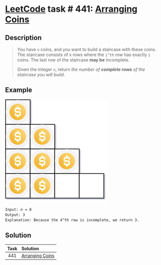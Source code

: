 # [LeetCode][leetcode] task # 441: [Arranging Coins][task]

Description
-----------

> You have `n` coins, and you want to build a staircase with these coins.
> The staircase consists of `k` rows where the `i^th` row has exactly `i` coins.
> The last row of the staircase **may be** incomplete.
> 
> Given the integer `n`, return _the number of **complete rows** of the staircase you will build_.

 Example
-------

![staircase.png](image/staircase.png)

```sh
Input: n = 8
Output: 3
Explanation: Because the 4^th row is incomplete, we return 3.
```

Solution
--------

| Task | Solution                    |
|:----:|:----------------------------|
| 441  | [Arranging Coins][solution] |


[leetcode]: <http://leetcode.com/>
[task]: <https://leetcode.com/problems/arranging-coins/>
[solution]: <https://github.com/wellaxis/praxis-leetcode/blob/main/src/main/java/com/witalis/praxis/leetcode/task/h5/p441/option/Practice.java>
